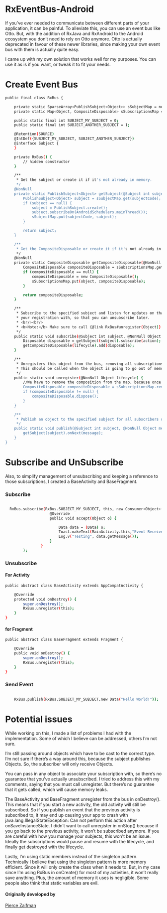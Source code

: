 # RxEventBus-Android
If you’ve ever needed to communicate between different parts of your application, it can be painful. To alleviate this, you can use an event bus like Otto. But, with the addition of RxJava and RxAndroid to the Android ecosystem you don’t need to rely on Otto anymore. Otto is actually deprecated in favour of these newer libraries, since making your own event bus with them is actually quite easy.

I came up with my own solution that works well for my purposes. You can use it as is if you want, or tweak it to fit your needs.

# Create Event Bus 

```sh
public final class RxBus {

    private static SparseArray<PublishSubject<Object>> sSubjectMap = new SparseArray<>();
    private static Map<Object, CompositeDisposable> sSubscriptionsMap = new HashMap<>();

    public static final int SUBJECT_MY_SUBJECT = 0;
    public static final int SUBJECT_ANOTHER_SUBJECT = 1;

    @Retention(SOURCE)
    @IntDef({SUBJECT_MY_SUBJECT, SUBJECT_ANOTHER_SUBJECT})
    @interface Subject {
    }

    private RxBus() {
        // hidden constructor
    }

    /**
     * Get the subject or create it if it's not already in memory.
     */
    @NonNull
    private static PublishSubject<Object> getSubject(@Subject int subjectCode) {
        PublishSubject<Object> subject = sSubjectMap.get(subjectCode);
        if (subject == null) {
            subject = PublishSubject.create();
            subject.subscribeOn(AndroidSchedulers.mainThread());
            sSubjectMap.put(subjectCode, subject);
        }

        return subject;
    }

    /**
     * Get the CompositeDisposable or create it if it's not already in memory.
     */
    @NonNull
    private static CompositeDisposable getCompositeDisposable(@NonNull Object object) {
        CompositeDisposable compositeDisposable = sSubscriptionsMap.get(object);
        if (compositeDisposable == null) {
            compositeDisposable = new CompositeDisposable();
            sSubscriptionsMap.put(object, compositeDisposable);
        }

        return compositeDisposable;
    }

    /**
     * Subscribe to the specified subject and listen for updates on that subject. Pass in an object to associate
     * your registration with, so that you can unsubscribe later.
     * <br/><br/>
     * <b>Note:</b> Make sure to call {@link RxBus#unregister(Object)} to avoid memory leaks.
     */
    public static void subscribe(@Subject int subject, @NonNull Object lifecycle, @NonNull Consumer<Object> action) {
        Disposable disposable = getSubject(subject).subscribe(action);
        getCompositeDisposable(lifecycle).add(disposable);
    }

    /**
     * Unregisters this object from the bus, removing all subscriptions.
     * This should be called when the object is going to go out of memory.
     */
    public static void unregister(@NonNull Object lifecycle) {
        //We have to remove the composition from the map, because once you dispose it can't be used anymore
        CompositeDisposable compositeDisposable = sSubscriptionsMap.remove(lifecycle);
        if (compositeDisposable != null) {
            compositeDisposable.dispose();
        }
    }

    /**
     * Publish an object to the specified subject for all subscribers of that subject.
     */
    public static void publish(@Subject int subject, @NonNull Object message) {
        getSubject(subject).onNext(message);
    }
}
```
# Subscribe and UnSubscribe 
Also, to simplify management of unsubscribing and keeping a reference to those subscriptions, I created a BaseActivity and BaseFragment.

### Subscribe  
```sh

  RxBus.subscribe(RxBus.SUBJECT_MY_SUBJECT, this, new Consumer<Object>() {
                    @Override
                    public void accept(Object o) {

                        Data data = (Data) o;
                        Toast.makeText(MainActivity.this,"Event Received\n"+data.getMessage(),Toast.LENGTH_SHORT).show();
                        Log.v("Testing", data.getMessage());
                    }
                }
        );
```

### Unsubscribe 
#### For Activity
```sh
public abstract class BaseActivity extends AppCompatActivity {

    @Override
    protected void onDestroy() {
        super.onDestroy();
        RxBus.unregister(this);
    }
}

```

#### for Fragment 
```sh
public abstract class BaseFragment extends Fragment {

    @Override
    public void onDestroy() {
        super.onDestroy();
        RxBus.unregister(this);
    }
}
```
### Send Event 
```sh

    RxBus.publish(RxBus.SUBJECT_MY_SUBJECT,new Data("Hello World!"));

```



# Potential issues
While working on this, I made a list of problems I had with the implementation. Some of which I believe can be addressed, others I’m not sure.

I’m still passing around objects which have to be cast to the correct type. I’m not sure if there’s a way around this, because the subject publishes Objects. So, the subscriber will only receive Objects.

You can pass in any object to associate your subscription with, so there’s no guarantee that you’ve actually unsubscribed. I tried to address this with my comments, saying that you must call unregister. But there’s no guarantee that it gets called, which will cause memory leaks.

The BaseActivity and BaseFragment unregister from the bus in onDestroy(). This means that if you start a new activity, the old activity will still be subscribed. So if you publish an event that the previous activity is subscribed to, it may end up causing your app to crash with java.lang.IllegalStateException: Can not perform this action after onSaveInstanceState. I didn’t want to call unregister in onStop() because if you go back to the previous activity, it won’t be subscribed anymore. If you are careful with how you manage your subjects, this won't be an issue. Ideally the subscriptions would pause and resume with the lifecycle, and finally get destroyed with the lifecycle.

Lastly, I’m using static members instead of the singleton pattern. Technically I believe that using the singleton pattern is more memory efficient. Since it will only create the class when it needs to. But, in my case since I’m using RxBus in onCreate() for most of my activities, it won’t really save anything. Plus, the amount of memory it uses is negligible. Some people also think that static variables are evil.

#### Originally developed by
[Pierce Zaifman](https://gist.github.com/PierceZ)
